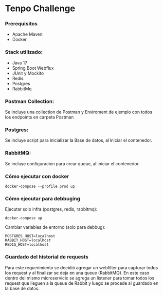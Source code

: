
# Tenpo Challenge
### Prerequisitos
* Apache Maven
* Docker

### Stack utilizado:

- Java 17
- Spring Boot Webflux
- JUnit y Mockito
- Redis
- Postgres
- RabbitMq

### Postman Collection:
Se incluye una collection de Postman y Enviroment de ejemplo con todos los endpoints en carpeta Postman

### Postgres:
Se incluye script para inicializar la Base de datos, al iniciar el contenedor.

### RabbitMQ:
Se incluye configuracion para crear queue, al iniciar el contenedor.

### Cómo ejecutar con docker
`docker-compose --profile prod up`

### Cómo ejecutar para debbuging
Ejecutar solo infra (postgres, redis, rabbitmq):

`docker-compose up`

Cambiar variables de entorno (solo para debbug):
```
POSTGRES_HOST=localhost
RABBIT_HOST=localhost
REDIS_HOST=localhost
```

### Guardado del historial de requests
Para este requerimiento se decidió agregar un webfilter para capturar todos los request y al finalizar se deja en una queue (RabbitMQ).
En este caso dentro del mismo microservicio se agrega un listener para tomar todos los request que lleguen a la queue de Rabbit y luego se procede al guardado en la base de datos.
